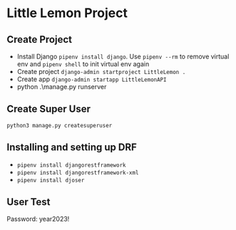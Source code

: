 # Little Lemon Project

## Create Project

- Install Django `pipenv install django`. Use `pipenv --rm` to remove virtual env and `pipenv shell` to init virtual env again
- Create project `django-admin startproject LittleLemon .`
- Create app `django-admin startapp LittleLemonAPI`
- python .\manage.py runserver

## Create Super User

```
python3 manage.py createsuperuser
```

## Installing and setting up DRF

- `pipenv install djangorestframework`
- `pipenv install djangorestframework-xml`
- `pipenv install djoser`

## User Test

Password: year2023!
